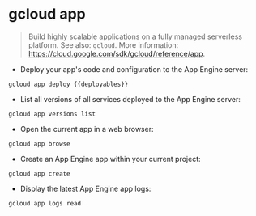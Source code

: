 # gcloud app

> Build highly scalable applications on a fully managed serverless platform.
> See also: `gcloud`.
> More information: <https://cloud.google.com/sdk/gcloud/reference/app>.

- Deploy your app's code and configuration to the App Engine server:

`gcloud app deploy {{deployables}}`

- List all versions of all services deployed to the App Engine server:

`gcloud app versions list`

- Open the current app in a web browser:

`gcloud app browse`

- Create an App Engine app within your current project:

`gcloud app create`

- Display the latest App Engine app logs:

`gcloud app logs read`
